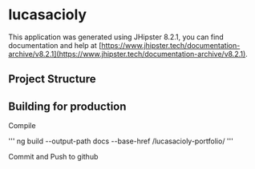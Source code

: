 # lucasacioly

This application was generated using JHipster 8.2.1, you can find documentation and help at [https://www.jhipster.tech/documentation-archive/v8.2.1](https://www.jhipster.tech/documentation-archive/v8.2.1).

## Project Structure


## Building for production

Compile

'''
ng build --output-path docs --base-href /lucasacioly-portfolio/
'''

Commit and Push to github
